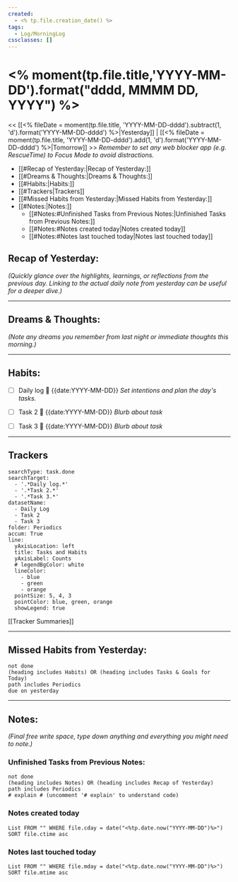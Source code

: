 ```yaml
---
created:
  - <% tp.file.creation_date() %>
tags:
  - Log/MorningLog
cssclasses: []
---
```

# <% moment(tp.file.title,'YYYY-MM-DD').format("dddd, MMMM DD, YYYY") %>

<< [[<% fileDate = moment(tp.file.title, 'YYYY-MM-DD-dddd').subtract(1, 'd').format('YYYY-MM-DD-dddd') %>|Yesterday]] | [[<% fileDate = moment(tp.file.title, 'YYYY-MM-DD-dddd').add(1, 'd').format('YYYY-MM-DD-dddd') %>|Tomorrow]] >>
_Remember to set any web blocker app (e.g. RescueTime) to Focus Mode to avoid distractions._
- [[#Recap of Yesterday:|Recap of Yesterday:]]
- [[#Dreams & Thoughts:|Dreams & Thoughts:]]
- [[#Habits:|Habits:]]
- [[#Trackers|Trackers]]
- [[#Missed Habits from Yesterday:|Missed Habits from Yesterday:]]
- [[#Notes:|Notes:]]
	- [[#Notes:#Unfinished Tasks from Previous Notes:|Unfinished Tasks from Previous Notes:]]
	- [[#Notes:#Notes created today|Notes created today]]
	- [[#Notes:#Notes last touched today|Notes last touched today]]


## Recap of Yesterday:
_(Quickly glance over the highlights, learnings, or reflections from the previous day. Linking to the actual daily note from yesterday can be useful for a deeper dive.)_

---
## Dreams & Thoughts:
_(Note any dreams you remember from last night or immediate thoughts this morning.)_

---
## Habits:


- [ ] Daily log 📅 {{date:YYYY-MM-DD}}
  *Set intentions and plan the day's tasks.*

- [ ] Task 2 📅 {{date:YYYY-MM-DD}}
*Blurb about task*

- [ ] Task 3 📅 {{date:YYYY-MM-DD}}
*Blurb about task*

---
## Trackers
```tracker
searchType: task.done
searchTarget: 
  - '.*Daily log.*'
  - '.*Task 2.*'
  - '.*Task 3.*' 
datasetName: 
  - Daily Log
  - Task 2
  - Task 3
folder: Periodics
accum: True
line:
  yAxisLocation: left
  title: Tasks and Habits
  yAxisLabel: Counts
  # legendBgColor: white
  lineColor: 
    - blue
    - green
    - orange
  pointSize: 5, 4, 3
  pointColor: blue, green, orange
  showLegend: true
```

[[Tracker Summaries]]

---
## Missed Habits from Yesterday:
```tasks
not done
(heading includes Habits) OR (heading includes Tasks & Goals for Today)
path includes Periodics
due on yesterday
```
---
## Notes:

_(Final free write space, type down anything and everything you might need to note.)_


### Unfinished Tasks from Previous Notes:
```tasks
not done
(heading includes Notes) OR (heading includes Recap of Yesterday)
path includes Periodics
# explain # (uncomment '# explain' to understand code)
```
### Notes created today
```dataview
List FROM "" WHERE file.cday = date("<%tp.date.now("YYYY-MM-DD")%>") SORT file.ctime asc
```

### Notes last touched today
```dataview
List FROM "" WHERE file.mday = date("<%tp.date.now("YYYY-MM-DD")%>") SORT file.mtime asc
```
